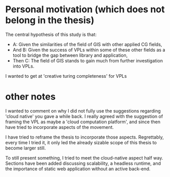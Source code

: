 Personal motivation (which does not belong in the thesis)
=========

The central hypothesis of this study is that:
- A: Given the similarities of the field of GIS with other applied CG fields,
- And B: Given the success of VPLs within some of these other fields as a tool to bridge the gap between library and application,
- Then C: The field of GIS stands to gain much from further investigation into VPLs.

I wanted to get at 'creative turing completeness' for VPLs




other notes
==============

I wanted to comment on why I did not fully use the suggestions regarding 'cloud native' you gave a while back. 
I really agreed with the suggestion of framing the VPL as maybe a 'cloud computation platform', and since then have tried to incorporate aspects of the movement.

I have tried to reframe the thesis to incorporate those aspects. 
Regrettably, every time I tried it, it only led the already sizable scope of this thesis to become larger still. 


To still present something, I tried to meet the cloud-native aspect half way.
Sections have been added discussing scalability, a headless runtime, and the importance of static web application without an active back-end.
